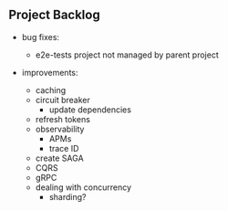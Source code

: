 ## Project Backlog

- bug fixes:
  - e2e-tests project not managed by parent project

- improvements:
    - caching
    - circuit breaker
        - update dependencies
    - refresh tokens
    - observability
        - APMs
        - trace ID
    - create SAGA
    - CQRS
    - gRPC
    - dealing with concurrency
        - sharding?	